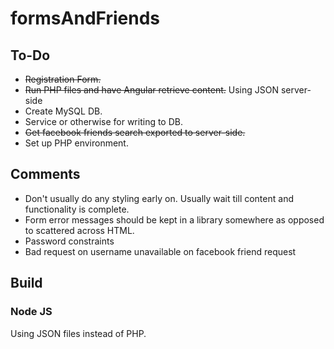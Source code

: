 # formsAndFriends

## To-Do
* ~~Registration Form.~~
* ~~Run PHP files and have Angular retrieve content.~~ Using JSON server-side
* Create MySQL DB.
* Service or otherwise for writing to DB.
* ~~Get facebook friends search exported to server-side.~~
* Set up PHP environment.

## Comments

* Don't usually do any styling early on. Usually wait till content and functionality is complete.
* Form error messages should be kept in a library somewhere as opposed to scattered across HTML.
* Password constraints
* Bad request on username unavailable on facebook friend request

## Build

### Node JS

Using JSON files instead of PHP.